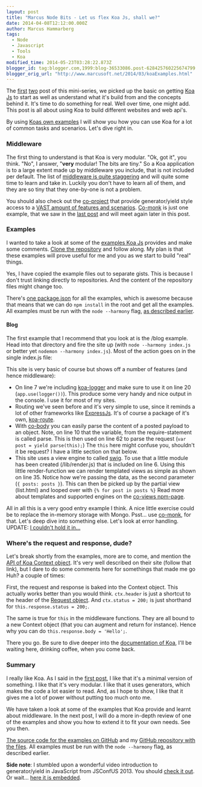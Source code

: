 ```yaml
---
layout: post
title: "Marcus Node Bits - Let us flex Koa Js, shall we?"
date: 2014-04-08T12:12:00.000Z
author: Marcus Hammarberg
tags:
  - Node
  - Javascript
  - Tools
  - Koa
modified_time: 2014-05-23T03:28:22.873Z
blogger_id: tag:blogger.com,1999:blog-36533086.post-628425760225674799
blogger_orig_url: "http://www.marcusoft.net/2014/03/koaExamples.html"
---
```


The [first](http://www.marcusoft.net/2014/03/koaintro.html) [two](http://www.marcusoft.net/2014/03/koaGenYield.html) post of this mini-series, we picked up the basic on getting [Koa Js](http://www.koajs.com/) to start as well as understand what it's build from and the concepts behind it. It's time to do something for real. Well over time, one might add. This post is all about using Koa to build different websites and web api's.

By using [Koas own examples](https://github.com/koajs/examples/) I will show you how you can use Koa for a lot of common tasks and scenarios. Let's dive right in.

<!-- excerpt-end -->

### Middleware

The first thing to understand is that Koa is very modular. "Ok, got it", you think. "No", I answer, "**very** modular! The bits are tiny." So a Koa application is to a large extent made up by middleware you include, that is not included per default. The list of [middleware is quite staggering](https://github.com/koajs/koa/wiki) and will quite some time to learn and take in. Luckily you don't have to learn all of them, and they are so tiny that they one-by-one is not a problem.

You should also check out the [co-project](https://github.com/visionmedia/co) that provide generator/yield style access to a [VAST amount of features and scenarios](https://github.com/visionmedia/co/wiki). [Co-monk](https://github.com/visionmedia/co-monk) is just one example, that we saw in the [last post](http://www.marcusoft.net/2014/03/koaGenYield.html) and will meet again later in this post.

### Examples

I wanted to take a look at some of the [examples Koa Js](https://github.com/koajs/examples/) provides and make some comments. [Clone the repository](http://www.marcusoft.net/2014/02/mnb-git.html) and follow along. My plan is that these examples will prove useful for me and you as we start to build "real" things.

Yes, I have copied the example files out to separate gists. This is because I don't trust linking directly to repositories. And the content of the repository files might change too. 

There's [one package.json](http://www.marcusoft.net/2014/02/mnb-packagejson.html) for all the examples, which is awesome because that means that we can do `npm install` in the root and get all the examples. All examples must be run with the `node --harmony` flag, [as described earlier](http://www.marcusoft.net/2014/03/koaintro.html).

#### Blog

The first example that I recommend that you look at is the /blog example. Head into that directory and fire the site up (with `node --harmony index.js` or better yet `nodemon --harmony index.js`). Most of the action goes on in the single index.js file:

This site is very basic of course but shows off a number of features (and hence middleware):

- On line 7 we're including [koa-logger](https://www.npmjs.org/package/koa-logger) and make sure to use it on line 20 (`app.use(logger())`). This produce some very handy and nice output in the console. I use it for most of my sites.
- Routing we've seen before and it's very simple to use, since it reminds a lot of other frameworks like [ExpressJs](http://expressjs.com/). It's of course a package of it's own, [koa-route](https://www.npmjs.org/package/koa-route).
- With [co-body](https://www.npmjs.org/package/co-body) you can easily parse the content of a posted payload to an object. Note, on line 10 that the variable, from the require-statement is called parse. This is then used on line 62 to parse the request (`var post = yield parse(this);`) The `this` here might confuse you, shouldn't it be request? I have a little section on that below.
- This site uses a view engine to called [swig](http://paularmstrong.github.io/swig/). To use that a little module has been created (/lib/render.js) that is included on line 6. Using this little render-function we can render templated views as simple as shown on line 35. Notice how we're passing the data, as the second parameter (`{ posts: posts }`). This can then be picked up by the partial view (list.html) and looped over with `{% for post in posts %}` Read more about templates and supported engines on the [co-views npm-page](https://www.npmjs.org/package/co-views).

All in all this is a very good entry example I think. A nice little exercise could be to replace the in-memory storage with Mongo. Psst... use [co-monk](https://www.npmjs.org/package/co-monk), for that. Let's deep dive into something else. Let's look at error handling. UPDATE: [I couldn't hold it in...](https://github.com/marcusoftnet/koablog-mongo)

### Where's the request and response, dude?

Let's break shortly from the examples, more are to come, and mention the [API of Koa Context object](http://koajs.com/#context). It's very well described on their site (follow that link), but I dare to do some comments here for somethings that made me go Huh? a couple of times:

First, the request and response is baked into the Context object. This actually works better than you would think. `ctx.header` is just a shortcut to the header of the [Request object](https://github.com/visionmedia/node-methods). And `ctx.status = 200;` is just shorthand for `this.response.status = 200;`.

The same is true for `this` in the middleware functions. They are all bound to a new Context object (that you can augment and return for instance). Hence why you can do `this.response.body = 'Hello';`.

There you go. Be sure to dive deeper into the [documentation of Koa](https://github.com/koajs/koa/wiki), I'll be waiting here, drinking coffee, when you come back.

### Summary

I really like Koa. As I said in the [first post](http://www.marcusoft.net/2014/03/koaintro.html), I like that it's a minimal version of something. I like that it's very modular. I like that it uses generators, which makes the code a lot easier to read. And, as I hope to show, I like that it gives me a lot of power without putting too much onto me.

We have taken a look at some of the examples that Koa provide and learnt about middleware. In the next post, I will do a more in-depth review of one of the examples and show you how to extend it to fit your own needs. See you then.

[The source code for the examples on GitHub](https://github.com/koajs/examples/) and my [GitHub repository with the files](https://github.com/marcusoftnet/koajsExamples). All examples must be run with the `node --harmony` flag, as described earlier.

**Side note**: I stumbled upon a wonderful video introduction to generator/yield in JavaScript from JSConfUS 2013. You should [check it out](http://www.youtube.com/watch?v=HygYXVzHxos). Or wait... [here it is embedded](http://www.youtube.com/watch?v=HygYXVzHxos&start=634&end=760).
